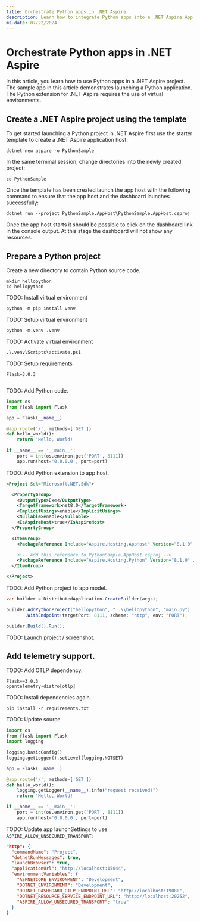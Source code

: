 ```yaml
---
title: Orchestrate Python apps in .NET Aspire
description: Learn how to integrate Python apps into a .NET Aspire App Host project.
ms.date: 07/22/2024
---
```


# Orchestrate Python apps in .NET Aspire

In this article, you learn how to use Python apps in a .NET Aspire project. The sample app in this article demonstrates launching a Python application. The Python extension for .NET Aspire requires the use of virtual environments.

## Create a .NET Aspire project using the template

To get started launching a Python project in .NET Aspire first use the starter template to create a .NET Aspire application host:

```dotnetcli
dotnet new aspire -o PythonSample
```

In the same terminal session, change directories into the newly created project:

```dotnetcli
cd PythonSample
```

Once the template has been created launch the app host with the following command to ensure that the app host and the dashboard launches successfully:

```dotnetcli
dotnet run --project PythonSample.AppHost\PythonSample.AppHost.csproj
```

Once the app host starts it should be possible to click on the dashboard link in the console output. At this stage the dashboard will not show any resources.

## Prepare a Python project

Create a new directory to contain Python source code.

```dotnetcli
mkdir hellopython
cd hellopython
```

TODO: Install virtual environment

```dotnetcli
python -m pip install venv
```

TODO: Setup virtual environment

```dotnetcli
python -m venv .venv
```

TODO: Activate virtual environment

```dotnetcli
.\.venv\Scripts\activate.ps1
```

TODO: Setup requirements

```text
Flask=3.0.3
```

```dotnetcli

```

TODO: Add Python code.

```python
import os
from flask import Flask

app = Flask(__name__)

@app.route('/', methods=['GET'])
def hello_world():
    return 'Hello, World!'

if __name__ == '__main__':
    port = int(os.environ.get('PORT', 8111))
    app.run(host='0.0.0.0', port=port)
```

TODO: Add Python extension to app host.

```xml
<Project Sdk="Microsoft.NET.Sdk">

  <PropertyGroup>
    <OutputType>Exe</OutputType>
    <TargetFramework>net8.0</TargetFramework>
    <ImplicitUsings>enable</ImplicitUsings>
    <Nullable>enable</Nullable>
    <IsAspireHost>true</IsAspireHost>
  </PropertyGroup>

  <ItemGroup>
    <PackageReference Include="Aspire.Hosting.AppHost" Version="8.1.0" />

    <!-- Add this reference to PythonSample.AppHost.csproj -->
    <PackageReference Include="Aspire.Hosting.Python" Version="8.1.0" />
  </ItemGroup>

</Project>
```

TODO: Add Python project to app model.

```csharp
var builder = DistributedApplication.CreateBuilder(args);

builder.AddPythonProject("hellopython", "..\\hellopython", "main.py")
       .WithEndpoint(targetPort: 8111, scheme: "http", env: "PORT");

builder.Build().Run();
```

TODO: Launch project / screenshot.

## Add telemetry support.

TODO: Add OTLP dependency.

```text
Flask==3.0.3
opentelemetry-distro[otlp]
```

TODO: Install dependencies again.

```dotnetcli
pip install -r requirements.txt
```

TODO: Update source

```python
import os
from flask import Flask
import logging

logging.basicConfig()
logging.getLogger().setLevel(logging.NOTSET)

app = Flask(__name__)

@app.route('/', methods=['GET'])
def hello_world():
    logging.getLogger(__name__).info("request received!")
    return 'Hello, World!'

if __name__ == '__main__':
    port = int(os.environ.get('PORT', 8111))
    app.run(host='0.0.0.0', port=port)
```

TODO: Update app launchSettings to use `ASPIRE_ALLOW_UNSECURED_TRANSPORT`:

```json
"http": {
  "commandName": "Project",
  "dotnetRunMessages": true,
  "launchBrowser": true,
  "applicationUrl": "http://localhost:15044",
  "environmentVariables": {
    "ASPNETCORE_ENVIRONMENT": "Development",
    "DOTNET_ENVIRONMENT": "Development",
    "DOTNET_DASHBOARD_OTLP_ENDPOINT_URL": "http://localhost:19080",
    "DOTNET_RESOURCE_SERVICE_ENDPOINT_URL": "http://localhost:20252",
    "ASPIRE_ALLOW_UNSECURED_TRANSPORT": "true"
  }
}
```
